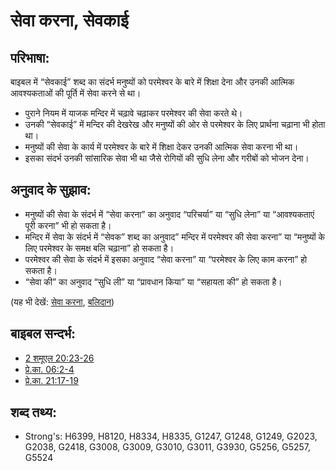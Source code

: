 ﻿# सेवा करना, सेवकाई #

## परिभाषा: ##

बाइबल में “सेवकाई” शब्द का संदर्भ मनुष्यों को परमेश्वर के बारे में शिक्षा देना और उनकी आत्मिक आवश्यकताओं की पूर्ति में सेवा करने से था। 

* पुराने नियम में याजक मन्दिर में चढ़ावे चढ़ाकर परमेश्वर की सेवा करते थे।
* उनकी “सेवकाई” में मन्दिर की देखरेख और मनुष्यों की ओर से परमेश्वर के लिए प्रार्थना चढ़ाना भी होता था।
* मनुष्यों की सेवा के कार्य में परमेश्वर के बारे में शिक्षा देकर उनकी आत्मिक सेवा करना भी था।
* इसका संदर्भ उनकी सांसारिक सेवा भी था जैसे रोगियों की सुधि लेना और गरीबों को भोजन देना।

## अनुवाद के सुझाव: ##

* मनुष्यों की सेवा के संदर्भ में “सेवा करना” का अनुवाद “परिचर्या” या “सुधि लेना” या “आवश्यकताएं पूरी करना” भी हो सकता है।
* मन्दिर में सेवा के संदर्भ में “सेवक” शब्द का अनुवाद” मन्दिर में परमेश्वर की सेवा करना” या “मनुष्यों के लिए परमेश्वर के समक्ष बलि चढ़ाना” हो सकता है। 
* परमेश्वर की सेवा के संदर्भ में इसका अनुवाद “सेवा करना” या “परमेश्वर के लिए काम करना” हो सकता है।
* “सेवा की” का अनुवाद “सुधि ली” या “प्रावधान किया” या “सहायता की” हो सकता है। 

(यह भी देखें: [सेवा करना](../other/serve.md), [बलिदान](../other/sacrifice.md))

## बाइबल सन्दर्भ: ##

* [2 शमूएल 20:23-26](rc://en/tn/help/2sa/20/23)
* [प्रे.का. 06:2-4](rc://en/tn/help/act/06/02)
* [प्रे.का. 21:17-19](rc://en/tn/help/act/21/17)

## शब्द तथ्य: ##

* Strong's: H6399, H8120, H8334, H8335, G1247, G1248, G1249, G2023, G2038, G2418, G3008, G3009, G3010, G3011, G3930, G5256, G5257, G5524
